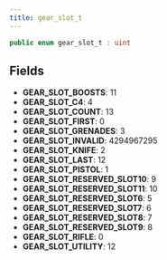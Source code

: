 ```yaml
---
title: gear_slot_t
---
```


```csharp
public enum gear_slot_t : uint
```

## Fields

- **GEAR_SLOT_BOOSTS**: 11
- **GEAR_SLOT_C4**: 4
- **GEAR_SLOT_COUNT**: 13
- **GEAR_SLOT_FIRST**: 0
- **GEAR_SLOT_GRENADES**: 3
- **GEAR_SLOT_INVALID**: 4294967295
- **GEAR_SLOT_KNIFE**: 2
- **GEAR_SLOT_LAST**: 12
- **GEAR_SLOT_PISTOL**: 1
- **GEAR_SLOT_RESERVED_SLOT10**: 9
- **GEAR_SLOT_RESERVED_SLOT11**: 10
- **GEAR_SLOT_RESERVED_SLOT6**: 5
- **GEAR_SLOT_RESERVED_SLOT7**: 6
- **GEAR_SLOT_RESERVED_SLOT8**: 7
- **GEAR_SLOT_RESERVED_SLOT9**: 8
- **GEAR_SLOT_RIFLE**: 0
- **GEAR_SLOT_UTILITY**: 12

